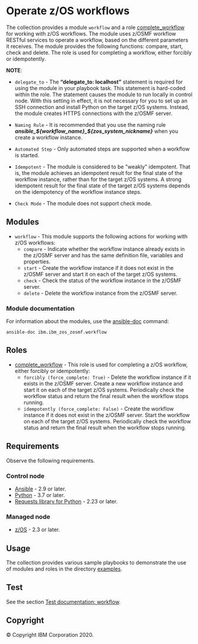 # Operate z/OS workflows
The collection provides a module `workflow` and a role [complete_workflow](../roles/complete_workflow/README.md) for working with z/OS workflows. The module uses z/OSMF workflow RESTful services to operate a workflow, based on the different parameters it receives. The module provides the following functions: compare, start, check and delete. The role is used for completing a workflow, either forcibly or idempotently. 

**NOTE**:
- `delegate_to` - The **“delegate_to: localhost”** statement is required for using the module in your playbook task. This statement is hard-coded within the role. The statement causes the module to run locally in control node. With this setting in effect, it is not necessary for you to set up an SSH connection and install Python on the target z/OS systems. Instead, the module creates HTTPS connections with the z/OSMF server.

- `Naming Rule` - It is recommended that you use the naming rule ***ansible_${workflow_name}_${zos_system_nickname}*** when you create a workflow instance.

- `Automated Step` - Only automated steps are supported when a workflow is started.

- `Idempotent` - The module is considered to be "weakly" idempotent. That is, the module achieves an idempotent result for the final state of the workflow instance, rather than for the target z/OS systems. A strong idempotent result for the final state of the target z/OS systems depends on the idempotency of the workflow instance steps.

- `Check Mode` - The module does not support check mode.


## Modules
- `workflow` - This module supports the following actions for working with z/OS workflows:
  - `compare` - Indicate whether the workflow instance already exists in the z/OSMF server and has the same definition file, variables and properties.
  - `start` - Create the workflow instance if it does not exist in the z/OSMF server and start it on each of the target z/OS systems.
  - `check` - Check the status of the workflow instance in the z/OSMF server.
  - `delete` - Delete the workflow instance from the z/OSMF server.

### Module documentation
For information about the modules, use the [ansible-doc](https://docs.ansible.com/ansible/latest/cli/ansible-doc.html) command:

```
ansible-doc ibm.ibm_zos_zosmf.workflow
```


## Roles
- [complete_workflow](../roles/complete_workflow/README.md) - This role is used for completing a z/OS workflow, either forcibly or idempotently:
  - `forcibly (force_complete: True)` - Delete the workflow instance if it exists in the z/OSMF server. Create a new workflow instance and start it on each of the target z/OS systems. Periodically check the workflow status and return the final result when the workflow stops running.
  - `idempotently (force_complete: False)` - Create the workflow instance if it does not exist in the z/OSMF server. Start the workflow on each of the target z/OS systems. Periodically check the workflow status and return the final result when the workflow stops running.


## Requirements
Observe the following requirements.

### Control node
- [Ansible](https://docs.ansible.com/ansible/latest/installation_guide/intro_installation.html) - 2.9 or later.
- [Python](https://www.python.org/downloads/release/latest) -  3.7 or later.
- [Requests library for Python](https://requests.readthedocs.io/en/latest/) - 2.23 or later.

### Managed node
- [z/OS](https://www.ibm.com/support/knowledgecenter/SSLTBW_2.3.0/com.ibm.zos.v2r3/en/homepage.html) - 2.3 or later.


## Usage
The collection provides various sample playbooks to demonstrate the use of modules and roles in the directory [examples](../examples/README.md).


## Test
See the section [Test documentation: workflow](../tests/workflow/README.md).


## Copyright
© Copyright IBM Corporation 2020.